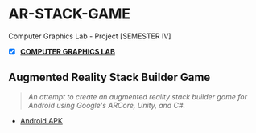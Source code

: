 # AR-STACK-GAME
 Computer Graphics Lab - Project [SEMESTER IV]
 
  - [x] **[COMPUTER GRAPHICS LAB](https://github.com/Amey-Thakur/COMPUTER-GRAPHICS-AND-COMPUTER-GRAPHICS-LAB)**
  
 ## Augmented Reality Stack Builder Game
 
  >_An attempt to create an augmented reality stack builder game for Android using Google's ARCore, Unity, and C#._
   
  - [Android APK](https://github.com/Amey-Thakur/AR-STACK-GAME/blob/main/AR-Stack-Game.apk?raw=true) 
